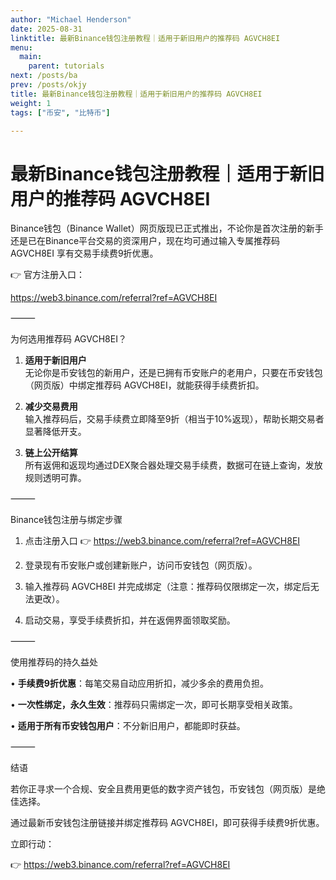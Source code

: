 ```yaml
---
author: "Michael Henderson"
date: 2025-08-31
linktitle: 最新Binance钱包注册教程｜适用于新旧用户的推荐码 AGVCH8EI
menu:
  main:
    parent: tutorials
next: /posts/ba
prev: /posts/okjy
title: 最新Binance钱包注册教程｜适用于新旧用户的推荐码 AGVCH8EI
weight: 1
tags: ["币安", "比特币"]

---
```

# 最新Binance钱包注册教程｜适用于新旧用户的推荐码 AGVCH8EI

Binance钱包（Binance Wallet）网页版现已正式推出，不论你是首次注册的新手还是已在Binance平台交易的资深用户，现在均可通过输入专属推荐码 AGVCH8EI 享有交易手续费9折优惠。

👉 官方注册入口：

https://web3.binance.com/referral?ref=AGVCH8EI


⸻

为何选用推荐码 AGVCH8EI？

1. **适用于新旧用户**  
   无论你是币安钱包的新用户，还是已拥有币安账户的老用户，只要在币安钱包（网页版）中绑定推荐码 AGVCH8EI，就能获得手续费折扣。

2. **减少交易费用**  
   输入推荐码后，交易手续费立即降至9折（相当于10%返现），帮助长期交易者显著降低开支。

3. **链上公开结算**  
   所有返佣和返现均通过DEX聚合器处理交易手续费，数据可在链上查询，发放规则透明可靠。

⸻

Binance钱包注册与绑定步骤

1. 点击注册入口 👉 https://web3.binance.com/referral?ref=AGVCH8EI


2. 登录现有币安账户或创建新账户，访问币安钱包（网页版）。

3. 输入推荐码 AGVCH8EI 并完成绑定（注意：推荐码仅限绑定一次，绑定后无法更改）。

4. 启动交易，享受手续费折扣，并在返佣界面领取奖励。

⸻

使用推荐码的持久益处

• **手续费9折优惠**：每笔交易自动应用折扣，减少多余的费用负担。

• **一次性绑定，永久生效**：推荐码只需绑定一次，即可长期享受相关政策。

• **适用于所有币安钱包用户**：不分新旧用户，都能即时获益。

⸻

结语

若你正寻求一个合规、安全且费用更低的数字资产钱包，币安钱包（网页版）是绝佳选择。

通过最新币安钱包注册链接并绑定推荐码 AGVCH8EI，即可获得手续费9折优惠。

立即行动：

👉 https://web3.binance.com/referral?ref=AGVCH8EI
